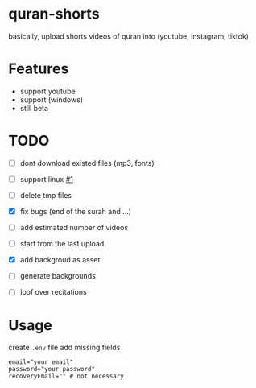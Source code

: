 # quran-shorts
basically, upload shorts videos of quran into (youtube, instagram, tiktok)

# Features
- support youtube
- support (windows) 
- still beta

# TODO
- [ ] dont download existed files (mp3, fonts)
- [ ] support linux [#1](/../../issues/1)
- [ ] delete tmp files
- [X] fix bugs (end of the surah and ...)
- [ ] add estimated number of videos
- [ ] start from the last upload
- [X] add backgroud as asset
- [ ] generate backgrounds
- [ ] loof over recitations 


# Usage
create `.env` file 
add missing fields
```
email="your email"
password="your password"
recoveryEmail="" # not necessary
```

